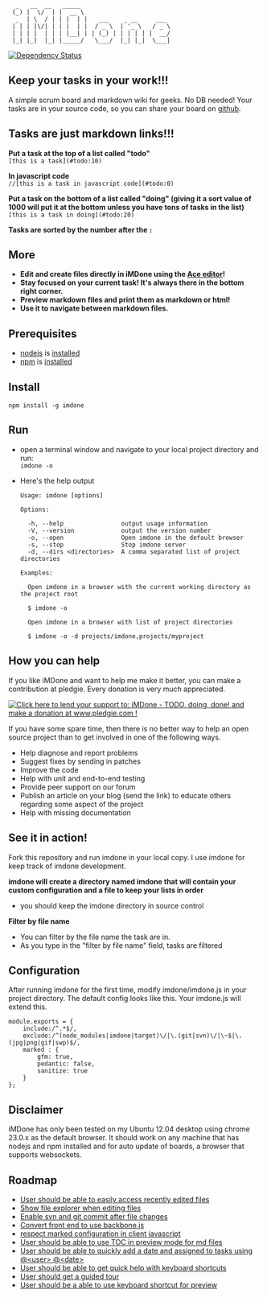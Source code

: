

	  _   __  __   _____                         
	 (_) |  \/  | |  __ \                        
	  _  | \  / | | |  | |   ___    _ __     ___ 
	 | | | |\/| | | |  | |  / _ \  | '_ \   / _ \
	 | | | |  | | | |__| | | (_) | | | | | |  __/
	 |_| |_|  |_| |_____/   \___/  |_| |_|  \___|


[![Dependency Status](https://gemnasium.com/piascikj/imdone.png)](https://gemnasium.com/piascikj/imdone)

Keep your tasks in your work!!!
----
A simple scrum board and markdown wiki for geeks.  No DB needed!  Your tasks are in your source code, so you can share your board on [github](http://www.github.com).

Tasks are just markdown links!!!
----

**Put a task at the top of a list called "todo"**  
   `[this is a task](#todo:10)`  

**In javascript code**  
   `//[this is a task in javascript code](#todo:0)`  

**Put a task on the bottom of a list called "doing" (giving it a sort value of 1000 will put it at the bottom unless you have tons of tasks in the list)**  
   `[this is a task in doing](#todo:20)`  

**Tasks are sorted by the number after the `:`**

More
----
- **Edit and create files directly in iMDone using the [Ace editor](http://ace.ajax.org)!**
- **Stay focused on your current task!  It's always there in the bottom right corner.**
- **Preview markdown files and print them as markdown or html!**
- **Use it to navigate between markdown files.**



Prerequisites 
----
- [nodejs](http://nodejs.org/) is [installed](https://github.com/joyent/node/wiki/Installing-Node.js-via-package-manager)
- [npm](https://npmjs.org/) is [installed](https://github.com/joyent/node/wiki/Installing-Node.js-via-package-manager)


Install
----
   `npm install -g imdone`

Run
----
- open a terminal window and navigate to your local project directory and run:  
   `imdone -o`

- Here's the help output

	  Usage: imdone [options]

	  Options:

	    -h, --help                output usage information
	    -V, --version             output the version number
	    -o, --open                Open imdone in the default browser
	    -s, --stop                Stop imdone server
	    -d, --dirs <directories>  A comma separated list of project directories

	  Examples:

	    Open imdone in a browser with the current working directory as the project root

	    $ imdone -o

	    Open imdone in a browser with list of project directories

	    $ imdone -o -d projects/imdone,projects/myproject

How you can help
----
If you like iMDone and want to help me make it better, you can make a contribution at pledgie.  Every donation is very much appreciated.  

<a href='http://www.pledgie.com/campaigns/19536'><img alt='Click here to lend your support to: iMDone - TODO, doing, done! and make a donation at www.pledgie.com !' src='http://www.pledgie.com/campaigns/19536.png?skin_name=chrome' border='0' /></a>

If you have some spare time, then there is no better way to help an open source project than to get involved in one of the following ways.

- Help diagnose and report problems
- Suggest fixes by sending in patches
- Improve the code
- Help with unit and end-to-end testing
- Provide peer support on our forum
- Publish an article on your blog (send the link) to educate others regarding some aspect of the project
- Help with missing documentation

See it in action!
----
Fork this repository and run imdone in your local copy.  I use imdone for keep track of imdone development.

**imdone will create a directory named imdone that will contain your custom configuration and a file to keep your lists in order**  
- you should keep the imdone directory in source control  
  
**Filter by file name**  
- You can filter by the file name the task are in.  
- As you type in the "filter by file name" field, tasks are filtered
  
Configuration
----
After running imdone for the first time, modify imdone/imdone.js in your project directory.  The default config looks like this.  Your imdone.js will extend this.
  
	module.exports = {
		include:/^.*$/,
		exclude:/^(node_modules|imdone|target)\/|\.(git|svn)\/|\~$|\.(jpg|png|gif|swp)$/,
		marked : {
			gfm: true,
			pedantic: false,
			sanitize: true
		}
	};

Disclaimer
----
iMDone has only been tested on my Ubuntu 12.04 desktop using chrome 23.0.x as the default browser.  It should work on any machine that has nodejs and npm installed and for auto update of boards, a browser that supports websockets.

Roadmap
----

- [User should be able to easily access recently edited files](#archive:170)
- [Show file explorer when editing files](#todo:50)
- [Enable svn and git commit after file changes](#todo:10)
- [Convert front end to use backbone.js](#todo:70)
- [respect marked configuration in client javascript](#todo:0)
- [User should be able to use TOC in preview mode for md files](doing:0)
- [User should be able to quickly add a date and assigned to tasks using @&lt;user&gt; @&lt;date&gt;](#planning:10)
- [User should be able to get quick help with keyboard shortcuts](#planning:35)
- [User should get a guided tour](#todo:120)
- [User should be a able to use keyboard shortcut for preview](#doing:10)

